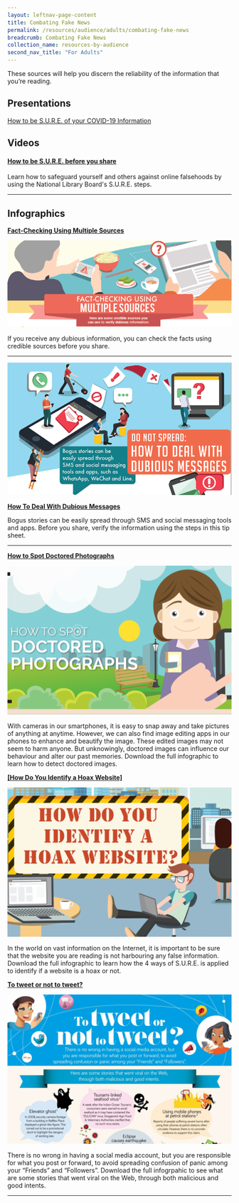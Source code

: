 ```yaml
---
layout: leftnav-page-content
title: Combating Fake News
permalink: /resources/audience/adults/combating-fake-news
breadcrumb: Combating Fake News
collection_name: resources-by-audience
second_nav_title: "For Adults"
---
```


These sources will help you discern the reliability of the information that you’re reading. 

## Presentations

[How to be S.U.R.E. of your COVID-19 Information](/blog/fake-news/FN0005)



## Videos

#### [**How to be S.U.R.E. before you share**](/blog/fake-news/FN0004)

Learn how to safeguard yourself and others against online falsehoods by using the National Library Board's S.U.R.E. steps. 

<hr>

## Infographics



[**Fact-Checking Using Multiple Sources**](/infographic/Multiple-Sources-English_revised.pdf)

![](/images/Multiple-Sources-Header.png)

If you receive any dubious information, you can check the facts using credible sources before you share.

<hr>

![How to deal with dubious messages](/images/dubious-messages-English.png)

**[How To Deal With Dubious Messages](/infographic/Dubious-Messages-Eng.pdf)**

Bogus stories can be easily spread through SMS and social messaging tools and apps. Before you share, verify the information using the steps in this tip sheet. 

<hr>

[**How to Spot Doctored Photographs**](/infographic/Infographics7_FA-Low-Res.pdf)

![](/images/doctoredphoto-infoheader-e1450163501324-1050x700.png) 

With cameras in our smartphones, it is easy to snap away and take pictures of anything at anytime. However, we can also find image editing apps in our phones to enhance and beautify the image. These edited images may not seem to harm anyone. But unknowingly, doctored images can influence our behaviour and alter our past memories. Download the full infographic to learn how to detect doctored images.



[**[How Do You Identify a Hoax Website]**](/infographic/Infographics5_FA-Low-Res.pdf)

![](/images/hoaxwebsite-infoheader-e1450163706109-1050x700.png)

In the world on vast information on the Internet, it is important to be sure that the website you are reading is not harbouring any false information. Download the full infographic to learn how the 4 ways of S.U.R.E. is applied to identify if a website is a hoax or not.





**[To tweet or not to tweet?](/infographic/NLB-inforgraphics-tweet.pdf)**

![](/images/tweet-infographicheader-e1450171059696-1050x700.png)

There is no wrong in having a social media account, but you are responsible for what you post or forward, to avoid spreading confusion of panic among your “Friends” and “Followers”.  Download the full infogrpahic to see what are some stories that went viral on the Web, through both malicious and good intents.

<hr>


